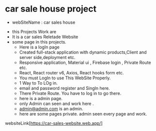 # car sale house  project
-  webSiteName : car sales house
*  this Projects Work are
*  It is a car sales Reletade Website
*  some page in this projects.
   *  Here is a logIn page 
   *  Created full-stack application with dynamic products,Client and server side,deployment etc. 
   *  Responsive application, Material ui , Firebase login , Private Route etc. 
   *  React, React router v6, Axios, React hooks form etc. 
   *  You must LogIn to use This WebSite Properly.
   *  1 Way to To LOg in.
   *  email and password register and SingIn here.
   *  There Private Route. You have to log in to go there.
   *  here is a admin page.
   *  only Admin can seen and work here .
   *  admin@admin.com is an admin.
   *  here are some pages  private. admin seen every page and work.

   
  websiteLink[https://car-sales-website.web.app/]